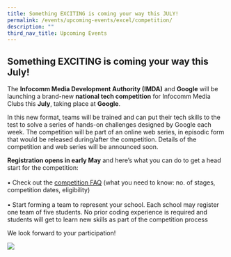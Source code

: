 ```yaml
---
title: Something EXCITING is coming your way this JULY!
permalink: /events/upcoming-events/excel/competition/
description: ""
third_nav_title: Upcoming Events
---
```

## Something EXCITING is coming your way this July!

The **Infocomm Media Development Authority (IMDA)** and **Google** will be launching a brand-new **national tech competition** for Infocomm Media Clubs this **July**, taking place at **Google**.

In this new format, teams will be trained and can put their tech skills to the test to solve a series of hands-on challenges designed by Google each week. The competition will be part of an online web series, in episodic form that would be released during/after the competition. Details of the competition and web series will be announced soon. 

**Registration opens in early May** and here’s what you can do to get a head start for the competition:<br>
<br>•	Check out the [competition FAQ](https://go.gov.sg/excel-competition-faq) (what you need to know: no. of stages, competition dates, eligibility)<br>
<br>•	Start forming a team to represent your school. Each school may register one team of five students. No prior coding experience is required and students will get to learn new skills as part of the competition process 

We look forward to your participation!

![](/images/Icmclub/Coming%20soon%20v3(resized2).gif)